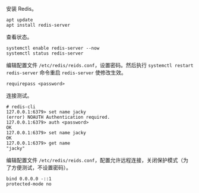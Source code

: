 安装 Redis。
```
apt update
apt install redis-server
```


查看状态。
```
systemctl enable redis-server --now
systemctl status redis-server
```


编辑配置文件 `/etc/redis/reids.conf`，设置密码。然后执行 `systemctl restart redis-server` 命令重启 `redis-server` 使修改生效。
```
requirepass <password>
```


连接测试。
```
# redis-cli
127.0.0.1:6379> set name jacky
(error) NOAUTH Authentication required.
127.0.0.1:6379> auth <password>
OK
127.0.0.1:6379> set name jacky
OK
127.0.0.1:6379> get name
"jacky"
```

编辑配置文件 `/etc/redis/reids.conf`，配置允许远程连接，关闭保护模式（为了方便测试，不设置密码）。
```
bind 0.0.0.0 -::1
protected-mode no
```